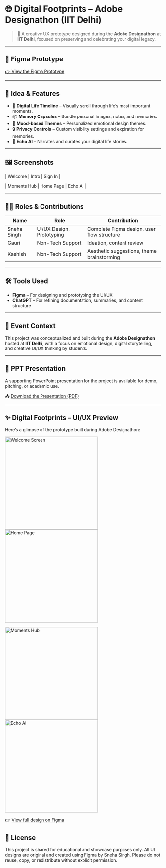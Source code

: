 # 🌐 Digital Footprints – Adobe Designathon (IIT Delhi)

> 🎨 A creative UX prototype designed during the **Adobe Designathon** at **IIT Delhi**, focused on preserving and celebrating your digital legacy.

---

## 🔗 Figma Prototype

[👉 View the Figma Prototype](https://www.figma.com/proto/0qKqRJC25oUPN38LgylPJL/Digital-Footprints-%E2%80%93-Adobe-Designathon?node-id=0-1&t=gsUae7JZavp0z1wn-1)

---

## 🧠 Idea & Features

* 🧭 **Digital Life Timeline** – Visually scroll through life’s most important moments.
* 📦 **Memory Capsules** – Bundle personal images, notes, and memories.
* 🌈 **Mood-based Themes** – Personalized emotional design themes.
* 🔒 **Privacy Controls** – Custom visibility settings and expiration for memories.
* 🤖 **Echo AI** – Narrates and curates your digital life stories.

---

## 🖼️ Screenshots

| Welcome                      | Intro                      | Sign In                      |

| Moments Hub                      | Home Page                 | Echo AI                      |



---

## 👩‍💻 Roles & Contributions

| Name        | Role                      | Contribution                               |
| ----------- | ------------------------- | ------------------------------------------ |
| Sneha Singh | UI/UX Design, Prototyping | Complete Figma design, user flow structure |
| Gauri       | Non-Tech Support          | Ideation, content review                   |
| Kashish     | Non-Tech Support          | Aesthetic suggestions, theme brainstorming |

---

## 🛠 Tools Used

* **Figma** – For designing and prototyping the UI/UX
* **ChatGPT** – For refining documentation, summaries, and content structure

---

## 📅 Event Context

This project was conceptualized and built during the **Adobe Designathon** hosted at **IIT Delhi**, with a focus on emotional design, digital storytelling, and creative UI/UX thinking by students.

---

## 📁 PPT Presentation

A supporting PowerPoint presentation for the project is available for demo, pitching, or academic use.

📥 [Download the Presentation (PDF)](https://drive.google.com/file/d/1lSUUriD0x8_veGL8PLD0HGapy2kLasBl/view?usp=sharing)

---

## ✨ Digital Footprints – UI/UX Preview

Here’s a glimpse of the prototype built during Adobe Designathon:

<p float="left">
  <img src="./Screenshots/Welcome.jpg" alt="Welcome Screen" width="300" />
  <img src="./Screenshots/Home%20page.jpg" alt="Home Page" width="300" />
</p>

<p float="left">
  <img src="./Screenshots/Moments%20Hub.jpg" alt="Moments Hub" width="300" />
  <img src="./Screenshots/Echo%20AI.jpg" alt="Echo AI" width="300" />
</p>


👉 [View full design on Figma](https://www.figma.com/proto/0qKqRJC25oUPN38LgylPJL/Digital-Footprints-%E2%80%93-Adobe-Designathon?node-id=0-1&t=gsUae7JZavp0z1wn-1)

## 📄 License

This project is shared for educational and showcase purposes only.
All UI designs are original and created using Figma by Sneha Singh.
Please do not reuse, copy, or redistribute without explicit permission.

